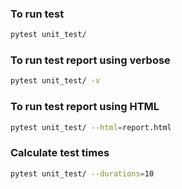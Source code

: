 ### To run test
```bash
pytest unit_test/
```

### To run test report using verbose
```bash
pytest unit_test/ -v
```

### To run test report using HTML
```bash
pytest unit_test/ --html=report.html
```

### Calculate test times
```bash
pytest unit_test/ --durations=10
```